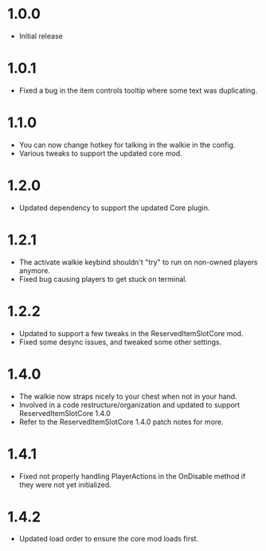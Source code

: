# 1.0.0
+ Initial release
# 1.0.1
+ Fixed a bug in the item controls tooltip where some text was duplicating.
# 1.1.0
+ You can now change hotkey for talking in the walkie in the config.
+ Various tweaks to support the updated core mod.
# 1.2.0
+ Updated dependency to support the updated Core plugin.
# 1.2.1
+ The activate walkie keybind shouldn't "try" to run on non-owned players anymore.
+ Fixed bug causing players to get stuck on terminal.
# 1.2.2
+ Updated to support a few tweaks in the ReservedItemSlotCore mod.
+ Fixed some desync issues, and tweaked some other settings.
# 1.4.0
+ The walkie now straps nicely to your chest when not in your hand.
+ Involved in a code restructure/organization and updated to support ReservedItemSlotCore 1.4.0
+ Refer to the ReservedItemSlotCore 1.4.0 patch notes for more.
# 1.4.1
+ Fixed not properly handling PlayerActions in the OnDisable method if they were not yet initialized.
# 1.4.2
+ Updated load order to ensure the core mod loads first.